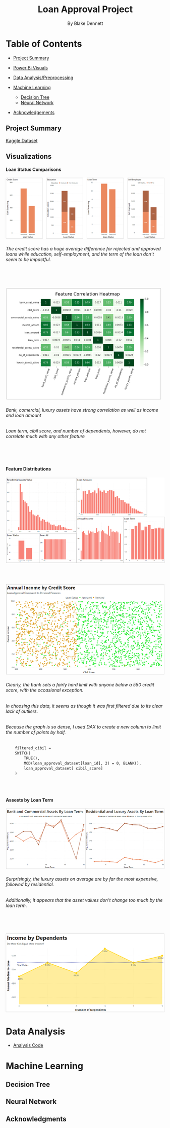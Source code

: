 

<h1 style="text-align:center;">Loan Approval Project</h1>

<p style="text-align:center;">By Blake Dennett<p>


<h1>Table of Contents</h1>

* <a href="#project-summary">Project Summary</a>

* <a href="#visualizations">Power Bi Visuals</a>

* <a href="#data-analysis">Data Analysis/Preprocessing</a>

* <a href="#machine-learning">Machine Learning</a>

    * <a href="#decision-tree">Decision Tree</a>
    * <a href="#neural-network">Neural Network</a>

* <a href="#acknowledgments">Acknowledgements</a>


## Project Summary
<a href="https://www.kaggle.com/datasets/architsharma01/loan-approval-prediction-dataset">Kaggle Dataset<a>



## Visualizations


#### Loan Status Comparisons 

<img src="./images/TripleLoanStatus.PNG" alt="Income Dependent Graph">

<h6>The credit score has a huge average difference for rejected and approved loans while education, self-employment, and the term of the loan don't seem to be impactful.</h6>

<br><br>

<img src="./images/FeatCorrGraph.PNG" alt="Income Dependent Graph">

<h6>Bank, comercial, luxury assets have strong correlation as well as income and loan amount</h6>
<h6>Loan term, cibil score, and number of dependents, however, do not correlate much with any other feature</h6>

<br><br>

#### Feature Distributions 

<img src="./images/DistributionGraphs.PNG">

<br><br>

<img src="./images/CibilStatusScatter.PNG">

<h6>Clearly, the bank sets a fairly hard limit with anyone below a 550 credit score, with the occasional exception.</h6>
<h6>In choosing this data, it seems as though it was first filtered due to its clear lack of outliers.</h6><h6>Because the graph is so dense, I used DAX to create a new column to limit the number of points by half.</h6>

```
    filtered_cibil = 
    SWITCH(
        TRUE(),
        MOD(loan_approval_dataset[loan_id], 2) = 0, BLANK(),
        loan_approval_dataset[ cibil_score]
    )
```  

<br><br>

#### Assests by Loan Term

<img src="./images/AssetLoanTerm.PNG">


<h6>Surprisingly, the luxury assets on average are by far the most expensive, followed by residential.</h6>
<h6>Additionally, it appears that the asset values don't change too much by the loan term.</h6>


<br><br>

<img src="./images/IncomeDependentGraph.PNG" alt="Income Dependent Graph">









# Data Analysis

* <a href="./analysis.ipynb">Analysis Code</a>


# Machine Learning
## Decision Tree

## Neural Network


## Acknowledgments